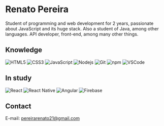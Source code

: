 # Renato Pereira

Student of programming and web development for 2 years, passionate about JavaScript and its huge stack. Also a student of Java, among other languages. API developer, front-end, among many other things.

## Knowledge

![HTML5](https://img.shields.io/badge/-HTML5-E34F26?style=flat-square&logo=html5&logoColor=white)
![CSS3](https://img.shields.io/badge/-CSS3-549FDE?style=flat-square&logo=css3&logoColor=white)
![JavaScript](https://img.shields.io/badge/-JavaScript-F7B93E?style=flat-square&logo=javascript&logoColor=fff)
![Nodejs](https://img.shields.io/badge/-Node.js-43853d?style=flat-square&logo=Node.js&logoColor=white)
![Git](https://img.shields.io/badge/-Git-F05032?style=flat-square&logo=git&logoColor=white)
![npm](https://img.shields.io/badge/-NPM-CB3837?style=flat-square&logo=npm&logoColor=white)
![VSCode](https://img.shields.io/badge/-VSCode-0085D1?style=flat-square&logo=visual-studio-code&logoColor=white)

## In study

![React](https://img.shields.io/badge/-React.js-45b8d8?style=flat-square&logo=react&logoColor=white)
![React Native](https://img.shields.io/badge/-React%20Native-45b8d8?style=flat-square&logo=react&logoColor=white)
![Angular](https://img.shields.io/badge/-Angular-EE1717?style=flat-square&logo=angular&logoColor=white)
![Firebase](https://img.shields.io/badge/-Firebase-F6C600?style=flat-square&logo=firebase&logoColor=white)

## Contact

E-mail: pereirarenato21@gmail.com
